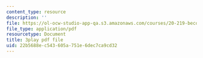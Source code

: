 ```yaml
---
content_type: resource
description: ''
file: https://ol-ocw-studio-app-qa.s3.amazonaws.com/courses/20-219-becoming-the-next-bill-nye-writing-and-hosting-the-educational-show-january-iap-2015/22b5688ec543605a751e6dec7ca9cd32_XDBr39cwmbg.pdf
file_type: application/pdf
resourcetype: Document
title: 3play pdf file
uid: 22b5688e-c543-605a-751e-6dec7ca9cd32
---
```


